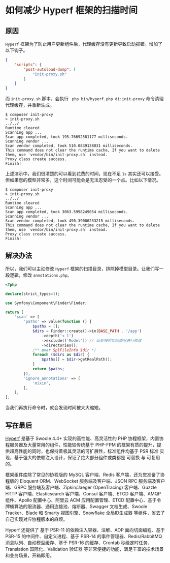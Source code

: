 # 如何减少 Hyperf 框架的扫描时间

## 原因

`Hyperf` 框架为了防止用户更新组件后，代理缓存没有更新导致启动报错。增加了以下钩子。

```json
{
    "scripts": {
        "post-autoload-dump": [
            "init-proxy.sh"
        ]
    }
}
```

而 `init-proxy.sh` 脚本，会执行 ` php bin/hyperf.php di:init-proxy` 命令清理代理缓存，并重新生成。

```
$ composer init-proxy                            
> init-proxy.sh
../../
Runtime cleared
Scanning app ...
Scan app completed, took 195.76692581177 milliseconds.
Scanning vendor ...
Scan vendor completed, took 510.0839138031 milliseconds.
This command does not clear the runtime cache, If you want to delete them, use `vendor/bin/init-proxy.sh` instead.
Proxy class create success.
Finish!
```

上述演示中，我们很清楚的可以看到花费的时间，现在不足 `1s` 其实还可以接受。但如果您的模型非常多，这个时间可能会是无法忍受的一个点。比如以下情况。

```
$ composer init-proxy
> init-proxy.sh
../../
Runtime cleared
Scanning app ...
Scan app completed, took 3063.5998249054 milliseconds.
Scanning vendor ...
Scan vendor completed, took 490.39006233215 milliseconds.
This command does not clear the runtime cache, If you want to delete them, use `vendor/bin/init-proxy.sh` instead.
Proxy class create success.
Finish!
```

## 解决办法

所以，我们可以主动修改 `Hyperf` 框架的扫描目录，排除掉模型目录。让我们写一段逻辑，修改 `annotations.php`。

```php
<?php

declare(strict_types=1);

use Symfony\Component\Finder\Finder;

return [
    'scan' => [
        'paths' => value(function () {
            $paths = [];
            $dirs = Finder::create()->in(BASE_PATH . '/app')
                ->depth('< 1')
                ->exclude(['Model']) // 此处按照实际情况进行修改
                ->directories();
            /** @var SplFileInfo $dir */
            foreach ($dirs as $dir) {
                $paths[] = $dir->getRealPath();
            }
            return $paths;
        }),
        'ignore_annotations' => [
            'mixin',
        ],
    ],
];

```

当我们再执行命令时，就会发现时间被大大缩短。

## 写在最后

[Hyperf](https://github.com/hyperf/hyperf) 是基于 Swoole 4.4+ 实现的高性能、高灵活性的 PHP 协程框架，内置协程服务器及大量常用的组件，性能较传统基于 PHP-FPM 的框架有质的提升，提供超高性能的同时，也保持着极其灵活的可扩展性，标准组件均基于 PSR 标准 实现，基于强大的依赖注入设计，保证了绝大部分组件或类都是 可替换 与 可复用 的。

框架组件库除了常见的协程版的 MySQL 客户端、Redis 客户端，还为您准备了协程版的 Eloquent ORM、WebSocket 服务端及客户端、JSON RPC 服务端及客户端、GRPC 服务端及客户端、Zipkin/Jaeger (OpenTracing) 客户端、Guzzle HTTP 客户端、Elasticsearch 客户端、Consul 客户端、ETCD 客户端、AMQP 组件、Apollo 配置中心、阿里云 ACM 应用配置管理、ETCD 配置中心、基于令牌桶算法的限流器、通用连接池、熔断器、Swagger 文档生成、Swoole Tracker、Blade 和 Smarty 视图引擎、Snowflake 全局ID生成器 等组件，省去了自己实现对应协程版本的麻烦。

Hyperf 还提供了 基于 PSR-11 的依赖注入容器、注解、AOP 面向切面编程、基于 PSR-15 的中间件、自定义进程、基于 PSR-14 的事件管理器、Redis/RabbitMQ 消息队列、自动模型缓存、基于 PSR-16 的缓存、Crontab 秒级定时任务、Translation 国际化、Validation 验证器 等非常便捷的功能，满足丰富的技术场景和业务场景，开箱即用。